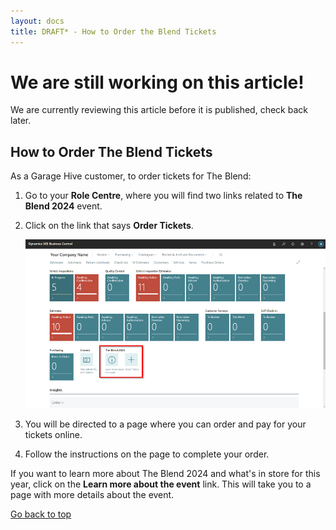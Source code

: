 ```yaml
---
layout: docs
title: DRAFT* - How to Order the Blend Tickets
---
```


<a name="top"></a>

# We are still working on this article!
We are currently reviewing this article before it is published, check back later.

## How to Order The Blend Tickets
As a Garage Hive customer, to order tickets for The Blend:
1. Go to your **Role Centre**, where you will find two links related to **The Blend 2024** event.
2. Click on the link that says **Order Tickets**.

   ![](media/garagehive-the-blend-ticket.png)

3. You will be directed to a page where you can order and pay for your tickets online.
4. Follow the instructions on the page to complete your order.

If you want to learn more about The Blend 2024 and what's in store for this year, click on the **Learn more about the event** link. This will take you to a page with more details about the event.

[Go back to top](#top)